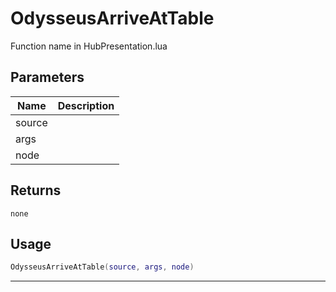 # OdysseusArriveAtTable

Function name in HubPresentation.lua

## Parameters

| Name   | Description |
| ------ | ----------- |
| source |             |
| args   |             |
| node   |             |

## Returns

`none`

## Usage

```lua
OdysseusArriveAtTable(source, args, node)
```

---
